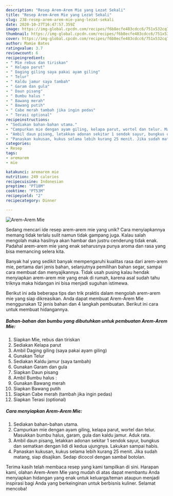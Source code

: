 ```yaml
---
description: "Resep Arem-Arem Mie yang Lezat Sekali"
title: "Resep Arem-Arem Mie yang Lezat Sekali"
slug: 238-resep-arem-arem-mie-yang-lezat-sekali
date: 2020-10-27T16:47:57.359Z
image: https://img-global.cpcdn.com/recipes/f6b8ecfe483cdcc6/751x532cq70/arem-arem-mie-foto-resep-utama.jpg
thumbnail: https://img-global.cpcdn.com/recipes/f6b8ecfe483cdcc6/751x532cq70/arem-arem-mie-foto-resep-utama.jpg
cover: https://img-global.cpcdn.com/recipes/f6b8ecfe483cdcc6/751x532cq70/arem-arem-mie-foto-resep-utama.jpg
author: Mamie Bates
ratingvalue: 3.7
reviewcount: 6
recipeingredient:
- " Mie rebus dan tiriskan"
- " Kelapa parut"
- " Daging giling saya pakai ayam giling"
- " Telur"
- " Kaldu jamur saya tambah"
- " Garam dan gula"
- " Daun pisang"
- " Bumbu halus "
- " Bawang merah"
- " Bawang putih"
- " Cabe merah tambah jika ingin pedas"
- " Terasi optional"
recipeinstructions:
- "Sediakan bahan-bahan utama."
- "Campurkan mie dengan ayam giling, kelapa parut, wortel dan telur. Masukkan bumbu halus, garam, gula dan kaldu jamur. Aduk rata."
- "Ambil daun pisang, letakkan adonan sekitar 1 sendok sayur, bungkus dan sematkan dengan lidi di kedua ujungnya. Lakukan sampai habis."
- "Panaskan kukusan, kukus selama lebih kurang 25 menit. Jika sudah matang, siap disajikan. Sedap dicocol dengan sambal botolan."
categories:
- Resep
tags:
- aremarem
- mie

katakunci: aremarem mie 
nutrition: 249 calories
recipecuisine: Indonesian
preptime: "PT18M"
cooktime: "PT53M"
recipeyield: "2"
recipecategory: Dinner

---
```



![Arem-Arem Mie](https://img-global.cpcdn.com/recipes/f6b8ecfe483cdcc6/751x532cq70/arem-arem-mie-foto-resep-utama.jpg)

Sedang mencari ide resep arem-arem mie yang unik? Cara menyiapkannya memang tidak terlalu sulit namun tidak gampang juga. Kalau salah mengolah maka hasilnya akan hambar dan justru cenderung tidak enak. Padahal arem-arem mie yang enak seharusnya punya aroma dan rasa yang bisa memancing selera kita.

Banyak hal yang sedikit banyak mempengaruhi kualitas rasa dari arem-arem mie, pertama dari jenis bahan, selanjutnya pemilihan bahan segar, sampai cara membuat dan menyajikannya. Tidak usah pusing kalau hendak menyiapkan arem-arem mie yang enak di rumah, karena asal sudah tahu triknya maka hidangan ini bisa menjadi suguhan istimewa.




Berikut ini ada beberapa tips dan trik praktis dalam mengolah arem-arem mie yang siap dikreasikan. Anda dapat membuat Arem-Arem Mie menggunakan 12 jenis bahan dan 4 langkah pembuatan. Berikut ini cara untuk membuat hidangannya.

<!--inarticleads1-->

##### Bahan-bahan dan bumbu yang dibutuhkan untuk pembuatan Arem-Arem Mie:

1. Siapkan  Mie, rebus dan tiriskan
1. Sediakan  Kelapa parut
1. Ambil  Daging giling (saya pakai ayam giling)
1. Gunakan  Telur
1. Sediakan  Kaldu jamur (saya tambah)
1. Gunakan  Garam dan gula
1. Siapkan  Daun pisang
1. Ambil  Bumbu halus :
1. Gunakan  Bawang merah
1. Siapkan  Bawang putih
1. Siapkan  Cabe merah (tambah jika ingin pedas)
1. Siapkan  Terasi (optional)




<!--inarticleads2-->

##### Cara menyiapkan Arem-Arem Mie:

1. Sediakan bahan-bahan utama.
1. Campurkan mie dengan ayam giling, kelapa parut, wortel dan telur. Masukkan bumbu halus, garam, gula dan kaldu jamur. Aduk rata.
1. Ambil daun pisang, letakkan adonan sekitar 1 sendok sayur, bungkus dan sematkan dengan lidi di kedua ujungnya. Lakukan sampai habis.
1. Panaskan kukusan, kukus selama lebih kurang 25 menit. Jika sudah matang, siap disajikan. Sedap dicocol dengan sambal botolan.




Terima kasih telah membaca resep yang kami tampilkan di sini. Harapan kami, olahan Arem-Arem Mie yang mudah di atas dapat membantu Anda menyiapkan hidangan yang enak untuk keluarga/teman ataupun menjadi inspirasi bagi Anda yang berkeinginan untuk berbisnis kuliner. Selamat mencoba!
